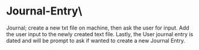 # Journal-Entry\
 Journal; create a new txt file on machine, then ask the user for input. Add the user input to the newly created text file. Lastly, the User journal entry is dated and will be prompt to ask if wanted to create a new Journal Entry.
